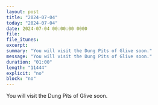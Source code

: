 ```yaml
---
layout: post
title: "2024-07-04"
today: "2024-07-04"
date: 2024-07-04 00:00:00 0000
file:
file_itunes:
excerpt:
summary: "You will visit the Dung Pits of Glive soon."
message: "You will visit the Dung Pits of Glive soon."
duration: "01:00"
length: "11444"
explicit: "no"
block: "no"
---
```

You will visit the Dung Pits of Glive soon.

